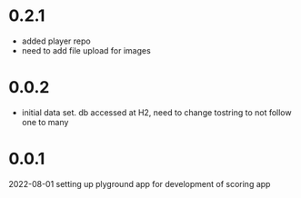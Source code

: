 # 0.2.1
- added player repo
- need to add file upload for images

# 0.0.2
- initial data set. db accessed at H2, need to change tostring to not follow one to many
# 0.0.1
2022-08-01 setting up plyground app for development of scoring app
